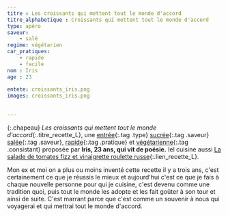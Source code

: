 ```yaml
---
titre : Les croissants qui mettent tout le monde d'accord
titre_alphabetique : Croissants qui mettent tout le monde d'accord
type: apéro
saveur:
    - salé
regime: végétarien
car_pratiques: 
    - rapide
    - facile
nom : Iris
age : 23
    
entete: croissants_iris.png
images: croissants_iris.png
    

---
```

{:.chapeau}
*Les croissants qui mettent tout le monde d'accord*{:.titre_recette_L}, une [entrée](/entrée){:.tag .type} [sucrée](/sucre){:.tag .saveur} [salée](/sale){:.tag .saveur}, [rapide](/rapide){:.tag .pratique} et [végétarienne](/vegetarien){:.tag .consistant} proposée par **Iris, 23 ans, qui vit de poésie.** Iel cuisine aussi [La salade de tomates fizz et vinaigrette roulette russe](recettes/salade_tomates_iris.html){:.lien_recette_L}.

Mon ex et moi on a plus ou moins inventé cette recette il y a trois ans, c'est certainement ce que je réussis le mieux et aujourd'hui c'est ce que je fais à chaque nouvelle personne pour qui je cuisine, c'est devenu comme une tradition quoi, puis tout le monde les adopte et les fait goûter à son tour et ainsi de suite. C'est marrant parce que c'est comme un souvenir à nous qui voyagerai et qui mettrai tout le monde d'accord. 